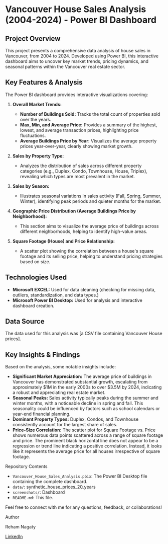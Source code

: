 # Vancouver House Sales Analysis (2004-2024) - Power BI Dashboard

## Project Overview

This project presents a comprehensive data analysis of house sales in Vancouver, from 2004 to 2024. Developed using Power BI, this interactive dashboard aims to uncover key market trends, pricing dynamics, and seasonal patterns within the Vancouver real estate sector.

## Key Features & Analysis

The Power BI dashboard provides interactive visualizations covering:

1.  **Overall Market Trends:**
    * **Number of Buildings Sold:** Tracks the total count of properties sold over the years.
    * **Max, Min, and Average Price:** Provides a summary of the highest, lowest, and average transaction prices, highlighting price fluctuations.
    * **Average Buildings Price by Year:** Visualizes the average property prices year-over-year, clearly showing market growth.

2.  **Sales by Property Type:**
    * Analyzes the distribution of sales across different property categories (e.g., Duplex, Condo, Townhouse, House, Triplex), revealing which types are most prevalent in the market.

3.  **Sales by Season:**
    * Illustrates seasonal variations in sales activity (Fall, Spring, Summer, Winter), identifying peak periods and quieter months for the market.

4.  **Geographic Price Distribution (Average Buildings Price by Neighborhood):**
    * This section aims to visualize the average price of buildings across different neighborhoods, helping to identify high-value areas.

5.  **Square Footage (House) and Price Relationship:**
    * A scatter plot showing the correlation between a house's square footage and its selling price, helping to understand pricing strategies based on size.

## Technologies Used

* **Microsoft EXCEL:** Used for data cleaning (checking for missing data, outliers, standardization, and data types.)
* **Microsoft Power BI Desktop:** Used for analysis and interactive dashboard creation.

## Data Source

The data used for this analysis was [a CSV file containing Vancouver House prices].

## Key Insights & Findings

Based on the analysis, some notable insights include:

* **Significant Market Appreciation:** The average price of buildings in Vancouver has demonstrated substantial growth, escalating from approximately $1M in the early 2000s to over $3.5M by 2024, indicating a robust and appreciating real estate market.
* **Seasonal Peaks:** Sales activity typically peaks during the summer and winter months, with a noticeable decline in spring and fall. This seasonality could be influenced by factors such as school calendars or year-end financial planning.
* **Dominant Property Types:** Duplex, Condos, and Townhouse consistently account for the largest share of sales.
* **Price-Size Correlation:** The scatter plot for Square Footage vs. Price  shows numerous data points scattered across a range of square footage and price. The prominent black horizontal line does not appear to be a regression or trend line indicating a positive correlation. Instead, it looks like it represents the average price for all houses irrespective of square footage.

Repository Contents

* `Vancouver_House_Sales_Analysis.pbix`: The Power BI Desktop file containing the complete dashboard.
* `data/`: synthetic_house_prices_20_years
* `screenshots/`: Dashboard
* `README.md`: This file.



Feel free to connect with me for any questions, feedback, or collaborations!

Author 

Reham Nagaty

[LinkedIn](https://www.linkedin.com/in/reham-mohamed-nagaty/)
